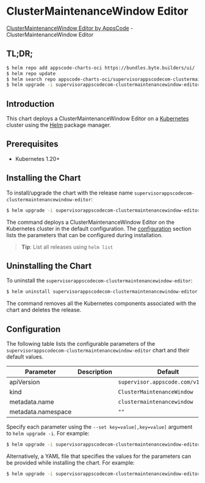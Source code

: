 # ClusterMaintenanceWindow Editor

[ClusterMaintenanceWindow Editor by AppsCode](https://appscode.com) - ClusterMaintenanceWindow Editor

## TL;DR;

```bash
$ helm repo add appscode-charts-oci https://bundles.byte.builders/ui/
$ helm repo update
$ helm search repo appscode-charts-oci/supervisorappscodecom-clustermaintenancewindow-editor --version=v0.13.0
$ helm upgrade -i supervisorappscodecom-clustermaintenancewindow-editor appscode-charts-oci/supervisorappscodecom-clustermaintenancewindow-editor -n default --create-namespace --version=v0.13.0
```

## Introduction

This chart deploys a ClusterMaintenanceWindow Editor on a [Kubernetes](http://kubernetes.io) cluster using the [Helm](https://helm.sh) package manager.

## Prerequisites

- Kubernetes 1.20+

## Installing the Chart

To install/upgrade the chart with the release name `supervisorappscodecom-clustermaintenancewindow-editor`:

```bash
$ helm upgrade -i supervisorappscodecom-clustermaintenancewindow-editor appscode-charts-oci/supervisorappscodecom-clustermaintenancewindow-editor -n default --create-namespace --version=v0.13.0
```

The command deploys a ClusterMaintenanceWindow Editor on the Kubernetes cluster in the default configuration. The [configuration](#configuration) section lists the parameters that can be configured during installation.

> **Tip**: List all releases using `helm list`

## Uninstalling the Chart

To uninstall the `supervisorappscodecom-clustermaintenancewindow-editor`:

```bash
$ helm uninstall supervisorappscodecom-clustermaintenancewindow-editor -n default
```

The command removes all the Kubernetes components associated with the chart and deletes the release.

## Configuration

The following table lists the configurable parameters of the `supervisorappscodecom-clustermaintenancewindow-editor` chart and their default values.

|     Parameter      | Description |                    Default                    |
|--------------------|-------------|-----------------------------------------------|
| apiVersion         |             | <code>supervisor.appscode.com/v1alpha1</code> |
| kind               |             | <code>ClusterMaintenanceWindow</code>         |
| metadata.name      |             | <code>clustermaintenancewindow</code>         |
| metadata.namespace |             | <code>""</code>                               |


Specify each parameter using the `--set key=value[,key=value]` argument to `helm upgrade -i`. For example:

```bash
$ helm upgrade -i supervisorappscodecom-clustermaintenancewindow-editor appscode-charts-oci/supervisorappscodecom-clustermaintenancewindow-editor -n default --create-namespace --version=v0.13.0 --set apiVersion=supervisor.appscode.com/v1alpha1
```

Alternatively, a YAML file that specifies the values for the parameters can be provided while
installing the chart. For example:

```bash
$ helm upgrade -i supervisorappscodecom-clustermaintenancewindow-editor appscode-charts-oci/supervisorappscodecom-clustermaintenancewindow-editor -n default --create-namespace --version=v0.13.0 --values values.yaml
```

